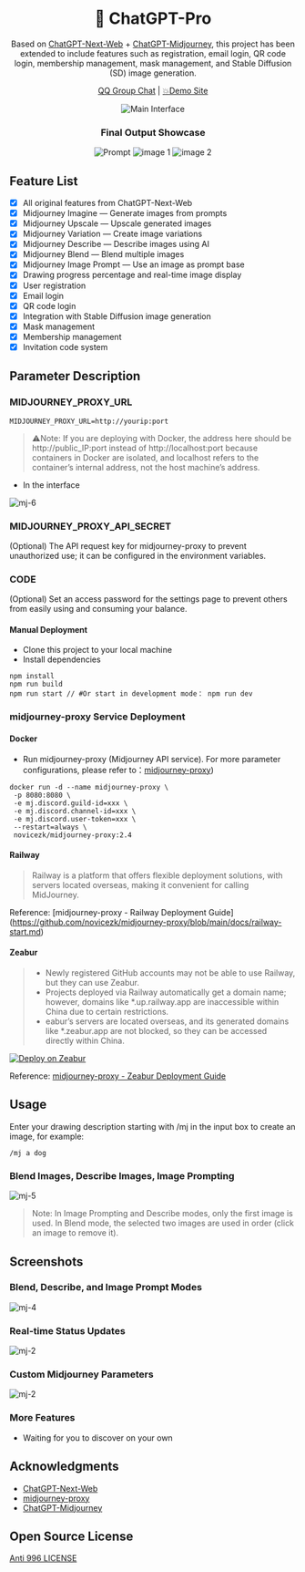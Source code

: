 <div align="center">

<h1 align="center">🍭 ChatGPT-Pro</h1>

Based on [ChatGPT-Next-Web](https://github.com/Yidadaa/ChatGPT-Next-Web) + [ChatGPT-Midjourney](https://github.com/Licoy/ChatGPT-Midjourney), this project has been extended to include features such as registration, email login, QR code login, membership management, mask management, and Stable Diffusion (SD) image generation.

[QQ Group Chat](https://gitee.com/981743898/ChatGPT-PRO/issues/I7VUZB) | [💥Demo Site](https://ai.codeok.cn)



![Main Interface](./docs/images/cover2.png)



### Final Output Showcase
![Prompt](docs/images/cover3.png)
![image 1](docs/images/demo.png)
![image 2](docs/images/demo2.png)
</div>

## Feature List
- [x] All original features from ChatGPT-Next-Web
- [x] Midjourney Imagine — Generate images from prompts
- [x] Midjourney Upscale — Upscale generated images
- [x] Midjourney Variation — Create image variations
- [x] Midjourney Describe — Describe images using AI
- [x] Midjourney Blend — Blend multiple images
- [x] Midjourney Image Prompt — Use an image as prompt base
- [x] Drawing progress percentage and real-time image display
- [x] User registration
- [x] Email login
- [x] QR code login
- [x] Integration with Stable Diffusion image generation
- [x] Mask management
- [x] Membership management
- [x] Invitation code system

## Parameter Description
### MIDJOURNEY_PROXY_URL
```shell
MIDJOURNEY_PROXY_URL=http://yourip:port
```
> ⚠️Note: If you are deploying with Docker, the address here should be http://public_IP:port instead of http://localhost:port because containers in Docker are isolated, and localhost refers to the container’s internal address, not the host machine’s address.

- In the interface

![mj-6](./docs/images/mj-6.png)


### MIDJOURNEY_PROXY_API_SECRET
(Optional) The API request key for midjourney-proxy to prevent unauthorized use; it can be configured in the environment variables.

### CODE
(Optional) Set an access password for the settings page to prevent others from easily using and consuming your balance.




#### Manual Deployment
- Clone this project to your local machine
- Install dependencies
```shell
npm install
npm run build
npm run start // #Or start in development mode： npm run dev
```
### midjourney-proxy Service Deployment

#### Docker
- Run midjourney-proxy (Midjourney API service). For more parameter configurations, please refer to：[midjourney-proxy](https://github.com/novicezk/midjourney-proxy))
```shell
docker run -d --name midjourney-proxy \
 -p 8080:8080 \
 -e mj.discord.guild-id=xxx \
 -e mj.discord.channel-id=xxx \
 -e mj.discord.user-token=xxx \
 --restart=always \
 novicezk/midjourney-proxy:2.4
```
#### Railway
> Railway is a platform that offers flexible deployment solutions, with servers located overseas, making it convenient for calling MidJourney.

Reference: \[midjourney-proxy - Railway Deployment Guide](https://github.com/novicezk/midjourney-proxy/blob/main/docs/railway-start.md)

#### Zeabur 
> - Newly registered GitHub accounts may not be able to use Railway, but they can use Zeabur.
> - Projects deployed via Railway automatically get a domain name; however, domains like *.up.railway.app are inaccessible within China due to certain restrictions.
> - eabur’s servers are located overseas, and its generated domains like *.zeabur.app are not blocked, so they can be accessed directly within China.

[![Deploy on Zeabur](https://zeabur.com/button.svg)](https://dash.zeabur.com/templates/B04F4M)

Reference: [midjourney-proxy - Zeabur Deployment Guide](https://github.com/novicezk/midjourney-proxy/blob/main/docs/zeabur-start.md)

## Usage
Enter your drawing description starting with /mj in the input box to create an image, for example:
```
/mj a dog
```
### Blend Images, Describe Images, Image Prompting
![mj-5](./docs/images/mj-5.png)
> Note:
In Image Prompting and Describe modes, only the first image is used.
In Blend mode, the selected two images are used in order (click an image to remove it).

## Screenshots
### Blend, Describe, and Image Prompt Modes
![mj-4](./docs/images/mj-4.png)
### Real-time Status Updates
![mj-2](./docs/images/mj-1.png)
### Custom Midjourney Parameters
![mj-2](./docs/images/mj-2.png)
### More Features
- Waiting for you to discover on your own

## Acknowledgments 
- [ChatGPT-Next-Web](https://github.com/Yidadaa/ChatGPT-Next-Web)
- [midjourney-proxy](https://github.com/novicezk/midjourney-proxy)
- [ChatGPT-Midjourney](https://github.com/Licoy/ChatGPT-Midjourney)
## Open Source License
[Anti 996 LICENSE](./LICENSE)
